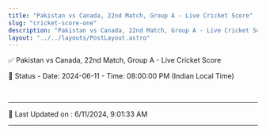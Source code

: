 ```yaml
---
title: "Pakistan vs Canada, 22nd Match, Group A - Live Cricket Score"
slug: "cricket-score-one"
description: "Pakistan vs Canada, 22nd Match, Group A - Live Cricket Score - Date: 2024-06-11 - Time: 08:00:00 PM (Indian Local Time)."
layout: "../../layouts/PostLayout.astro"
--- 
```


✅ Pakistan vs Canada, 22nd Match, Group A - Live Cricket Score

📑 Status - Date: 2024-06-11 - Time: 08:00:00 PM (Indian Local Time)

<br />

***

📝 Last Updated on : 6/11/2024, 9:01:33 AM

***

